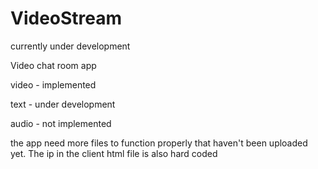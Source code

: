 # VideoStream

currently under development 

Video chat room app

video - implemented

text - under development

audio - not implemented



the app need more files to function properly that haven't been uploaded yet. The ip in the client html file is also hard coded

